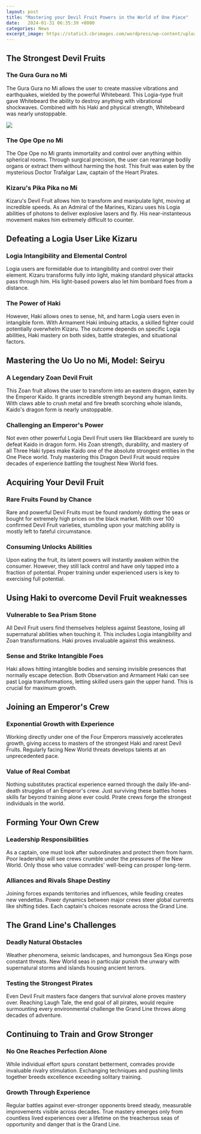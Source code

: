 ```yaml
---
layout: post
title: "Mastering your Devil Fruit Powers in the World of One Piece"
date:   2024-01-31 06:35:39 +0000
categories: News
excerpt_image: https://static3.cbrimages.com/wordpress/wp-content/uploads/2021/05/Devil-Fruit-Classes-One-Piece.jpg
---
```

## The Strongest Devil Fruits  
### The Gura Gura no Mi  
The Gura Gura no Mi allows the user to create massive vibrations and earthquakes, wielded by the powerful Whitebeard. This Logia-type fruit gave Whitebeard the ability to destroy anything with vibrational shockwaves. Combined with his Haki and physical strength, Whitebeard was nearly unstoppable. 


![](https://static3.cbrimages.com/wordpress/wp-content/uploads/2021/05/Devil-Fruit-Classes-One-Piece.jpg)
### The Ope Ope no Mi
The Ope Ope no Mi grants immortality and control over anything within spherical rooms. Through surgical precision, the user can rearrange bodily organs or extract them without harming the host. This fruit was eaten by the mysterious Doctor Trafalgar Law, captain of the Heart Pirates.

### Kizaru's Pika Pika no Mi
Kizaru's Devil Fruit allows him to transform and manipulate light, moving at incredible speeds. As an Admiral of the Marines, Kizaru uses his Logia abilities of photons to deliver explosive lasers and fly. His near-instanteous movement makes him extremely difficult to counter.

## Defeating a Logia User Like Kizaru
### Logia Intangibility and Elemental Control
Logia users are formidable due to intangibility and control over their element. Kizaru transforms fully into light, making standard physical attacks pass through him. His light-based powers also let him bombard foes from a distance.

### The Power of Haki 
However, Haki allows ones to sense, hit, and harm Logia users even in intangible form. With Armament Haki imbuing attacks, a skilled fighter could potentially overwhelm Kizaru. The outcome depends on specific Logia abilities, Haki mastery on both sides, battle strategies, and situational factors.

## Mastering the Uo Uo no Mi, Model: Seiryu  
### A Legendary Zoan Devil Fruit
This Zoan fruit allows the user to transform into an eastern dragon, eaten by the Emperor Kaido. It grants incredible strength beyond any human limits. With claws able to crush metal and fire breath scorching whole islands, Kaido's dragon form is nearly unstoppable.

### Challenging an Emperor's Power  
Not even other powerful Logia Devil Fruit users like Blackbeard are surely to defeat Kaido in dragon form. His Zoan strength, durability, and mastery of all Three Haki types make Kaido one of the absolute strongest entities in the One Piece world. Truly mastering this Dragon Devil Fruit would require decades of experience battling the toughest New World foes.

## Acquiring Your Devil Fruit
### Rare Fruits Found by Chance
Rare and powerful Devil Fruits must be found randomly dotting the seas or bought for extremely high prices on the black market. With over 100 confirmed Devil Fruit varieties, stumbling upon your matching ability is mostly left to fateful circumstance. 

### Consuming Unlocks Abilities  
Upon eating the fruit, its latent powers will instantly awaken within the consumer. However, they still lack control and have only tapped into a fraction of potential. Proper training under experienced users is key to exercising full potential.

## Using Haki to overcome Devil Fruit weaknesses
### Vulnerable to Sea Prism Stone
All Devil Fruit users find themselves helpless against Seastone, losing all supernatural abilities when touching it. This includes Logia intangibility and Zoan transformations. Haki proves invaluable against this weakness.

### Sense and Strike Intangible Foes
Haki allows hitting intangible bodies and sensing invisible presences that normally escape detection. Both Observation and Armament Haki can see past Logia transformations, letting skilled users gain the upper hand. This is crucial for maximum growth.

## Joining an Emperor's Crew
### Exponential Growth with Experience  
Working directly under one of the Four Emperors massively accelerates growth, giving access to masters of the strongest Haki and rarest Devil Fruits. Regularly facing New World threats develops talents at an unprecedented pace. 

### Value of Real Combat
Nothing substitutes practical experience earned through the daily life-and-death struggles of an Emperor's crew. Just surviving these battles hones skills far beyond training alone ever could. Pirate crews forge the strongest individuals in the world.

## Forming Your Own Crew 
### Leadership Responsibilities
As a captain, one must look after subordinates and protect them from harm. Poor leadership will see crews crumble under the pressures of the New World. Only those who value comrades' well-being can prosper long-term.

### Alliances and Rivals Shape Destiny
Joining forces expands territories and influences, while feuding creates new vendettas. Power dynamics between major crews steer global currents like shifting tides. Each captain's choices resonate across the Grand Line.

## The Grand Line's Challenges
### Deadly Natural Obstacles 
Weather phenomena, seismic landscapes, and humongous Sea Kings pose constant threats. New World seas in particular punish the unwary with supernatural storms and islands housing ancient terrors.

### Testing the Strongest Pirates
Even Devil Fruit masters face dangers that survival alone proves mastery over. Reaching Laugh Tale, the end goal of all pirates, would require surmounting every environmental challenge the Grand Line throws along decades of adventure. 

## Continuing to Train and Grow Stronger
### No One Reaches Perfection Alone
While individual effort spurs constant betterment, comrades provide invaluable rivalry stimulation. Exchanging techniques and pushing limits together breeds excellence exceeding solitary training.

### Growth Through Experience
Regular battles against ever-stronger opponents breed steady, measurable improvements visible across decades. True mastery emerges only from countless lived experiences over a lifetime on the treacherous seas of opportunity and danger that is the Grand Line.